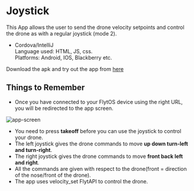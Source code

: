 # Joystick
This App allows the user to send the drone velocity setpoints and control the drone as with a regular joystick (mode 2).

* Cordova/IntelliJ <br>
	Language used: HTML, JS, css.<br>
	Platforms: Android, IOS, Blackberry etc.


Download the apk and try out the app from [here](https://downloads.flytbase.com/flytos/downloads/apk/Flyt-Joystick-mode-2.apk) 

## Things to Remember

* Once you have connected to your FlytOS device using the right URL, you will be redirected to the app screen.

![app-screen](https://cloud.githubusercontent.com/assets/6880872/24093778/92f990da-0d7b-11e7-9f68-e2cd495af14b.png)

* You need to press **takeoff** before you can use the joystick to control your drone.
* The left joystick gives the drone commands to move **up down turn-left and turn-right**.
* The right joystick gives the drone commands to move **front back left and right**.
* All the commands are given with respect to the drone(front = direction of the nose/front of the drone).
* The app uses velocity_set FlytAPI to control the drone.
